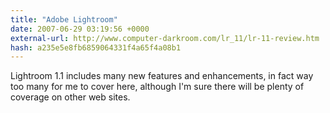 ```yaml
---
title: "Adobe Lightroom"
date: 2007-06-29 03:19:56 +0000
external-url: http://www.computer-darkroom.com/lr_11/lr-11-review.htm
hash: a235e5e8fb6859064331f4a65f4a08b1
---
```


Lightroom 1.1 includes many new features and enhancements, in fact way too many for me to cover here, although I'm sure there will be plenty of coverage on other web sites.
